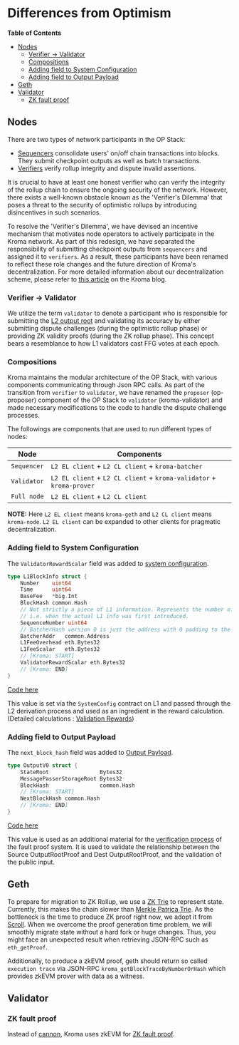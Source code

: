 # Differences from Optimism

<!-- All glossary references in this file. -->

[g-l2-output-root]: ../glossary.md#l2-output-root
[g-mpt]: ../glossary.md#merkle-patricia-trie
[g-zktrie]: ../glossary.md#zk-trie
[g-zk-fault-proof]: ../glossary.md#zk-fault-proof
[g-system-config]: ../glossary.md#system-configuration
[g-validation-rewards]: validator.md#validation-rewards
[g-output-payload-v0]: validator.md#output-payloadversion-0

<!-- START doctoc generated TOC please keep comment here to allow auto update -->
<!-- DON'T EDIT THIS SECTION, INSTEAD RE-RUN doctoc TO UPDATE -->
**Table of Contents**

- [Nodes](#nodes)
  - [Verifier -> Validator](#verifier---validator)
  - [Compositions](#compositions)
  - [Adding field to System Configuration](#adding-field-to-system-configuration)
  - [Adding field to Output Payload](#adding-field-to-output-payload)
- [Geth](#geth)
- [Validator](#validator)
  - [ZK fault proof](#zk-fault-proof)

<!-- END doctoc generated TOC please keep comment here to allow auto update -->

## Nodes

There are two types of network participants in the OP Stack:

- [Sequencers](https://specs.optimism.io/introduction.html#sequencers) consolidate
 users' on/off chain transactions into blocks. They submit checkpoint outputs as well as batch transactions.
- [Verifiers](https://specs.optimism.io/introduction.html#verifiers) verify rollup
   integrity and dispute invalid assertions.

It is crucial to have at least one honest verifier who can verify the integrity of the rollup chain to ensure the
ongoing security of the network. However, there exists a well-known obstacle known as the 'Verifier's Dilemma' that
poses a threat to the security of optimistic rollups by introducing disincentives in such scenarios.

To resolve the 'Verifier's Dilemma', we have devised an incentive mechanism that motivates node operators to actively
participate in the Kroma network. As part of this redesign, we have separated the responsibility of submitting
checkpoint outputs from `sequencers` and assigned it to `verifiers`. As a result, these participants have been renamed
to reflect these role changes and the future direction of Kroma's decentralization. For more detailed information about
our decentralization scheme, please refer to
[this article](https://medium.com/@kroma-network/the-road-to-kromas-decentralization-38f8e46df442)
on the Kroma blog.

### Verifier -> Validator

We utilize the term `validator` to denote a participant who is responsible for submitting the
[L2 output root][g-l2-output-root] and validating its accuracy by either submitting dispute challenges (during the
optimistic rollup phase) or providing ZK validity proofs (during the ZK rollup phase). This concept bears a resemblance
to how L1 validators cast FFG votes at each epoch.

### Compositions

Kroma maintains the modular architecture of the OP Stack, with various components communicating through Json RPC calls.
As part of the transition from `verifier` to `validator`, we have renamed the `proposer` (op-proposer) component of the
OP Stack to `validator` (kroma-validator) and made necessary modifications to the code to handle the dispute challenge
processes.

The followings are components that are used to run different types of nodes:

| Node        | Components                                                           |
|-------------|----------------------------------------------------------------------|
| `Sequencer` | `L2 EL client` + `L2 CL client` + `kroma-batcher`                    |
| `Validator` | `L2 EL client` + `L2 CL client` + `kroma-validator` + `kroma-prover` |
| `Full node` | `L2 EL client` + `L2 CL client`                                      |

**NOTE:** Here `L2 EL client` means `kroma-geth` and `L2 CL client` means `kroma-node`. `L2 EL client` can
be expanded to other clients for pragmatic decentralization.

### Adding field to System Configuration

The `ValidatorRewardScalar` field was added to [system configuration][g-system-config].

```go
type L1BlockInfo struct {
    Number    uint64
    Time      uint64
    BaseFee   *big.Int
    BlockHash common.Hash
    // Not strictly a piece of L1 information. Represents the number of L2 blocks since the start of the epoch,
    // i.e. when the actual L1 info was first introduced.
    SequenceNumber uint64
    // BatcherHash version 0 is just the address with 0 padding to the left.
    BatcherAddr   common.Address
    L1FeeOverhead eth.Bytes32
    L1FeeScalar   eth.Bytes32
    // [Kroma: START]
    ValidatorRewardScalar eth.Bytes32
    // [Kroma: END]
}
```

[Code here](https://github.com/kroma-network/kroma/blob/dev/op-node/rollup/derive/l1_block_info.go)

This value is set via the `SystemConfig` contract on L1 and passed through the L2 derivation process and used as an
ingredient in the reward calculation. (Detailed calculations : [Validation Rewards][g-validation-rewards])

### Adding field to Output Payload

The `next_block_hash` field was added to [Output Payload][g-output-payload-v0].

```go
type OutputV0 struct {
    StateRoot                Bytes32
    MessagePasserStorageRoot Bytes32
    BlockHash                common.Hash
    // [Kroma: START]
    NextBlockHash common.Hash
    // [Kroma: END]
}
```

[Code here](https://github.com/kroma-network/kroma/blob/dev/op-service/eth/output.go")

This value is used as an additional material for the [verification process][g-zk-fault-proof] of the fault
proof system.
It is used to validate the relationship between the Source OutputRootProof and Dest OutputRootProof, and the validation
of the public input.

## Geth

To prepare for migration to ZK Rollup, we use a [ZK Trie][g-zktrie] to represent state. Currently, this makes
the chain slower than [Merkle Patrica Trie][g-mpt]. As the bottleneck is the time to produce ZK proof right now,
we adopt it from [Scroll]. When we overcome the proof generation time problem, we will smoothly migrate state
without a hard fork or huge changes. Thus, you might face an unexpected result when retrieving JSON-RPC such as
`eth_getProof`.

Additionally, to produce a zkEVM proof, geth should return so called `execution trace` via JSON-RPC
`kroma_getBlockTraceByNumberOrHash` which provides zkEVM prover with data as a witness.

[scroll]: https://scroll.io/

## Validator

### ZK fault proof

Instead of [cannon], Kroma uses zkEVM for [ZK fault proof][g-zk-fault-proof].

[cannon]: https://github.com/ethereum-optimism/cannon
